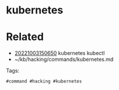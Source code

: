 # kubernetes

# Related

- [20221003150650](/zet/20221003150650/README.md) kubernetes kubectl
- ~/kb/hacking/commands/kubernetes.md

Tags:

    #command #hacking #kubernetes 

